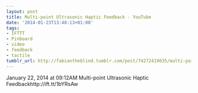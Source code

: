 ```yaml
---
layout: post
title: Multi-point Ultrasonic Haptic Feedback - YouTube
date: '2014-01-23T13:40:13+01:00'
tags:
- IFTTT
- Pinboard
- video
- feedback
- tactile
tumblr_url: http://fabiantheblind.tumblr.com/post/74272419035/multi-point-ultrasonic-haptic-feedback-youtube
---
```

January 22, 2014 at 09:12AM
Multi-point Ultrasonic Haptic Feedbackhttp://ift.tt/1bYRsAw
